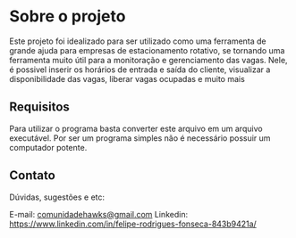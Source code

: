 
# **Sobre o projeto**


<div align="left">
  Este projeto foi idealizado para ser utilizado como uma ferramenta de grande ajuda para empresas de estacionamento rotativo, se tornando uma ferramenta muito útil
  para a monitoração e gerenciamento das vagas. Nele, é possivel inserir os horários de entrada e saída do cliente, visualizar a disponibilidade das vagas, liberar      vagas ocupadas e muito mais
</div>


## Requisitos


<div align="left">
  Para utilizar o programa basta converter este arquivo em um arquivo executável. Por ser um programa simples não é necessário possuir um computador potente.
</div>

## Contato

Dúvidas, sugestões e etc:

E-mail: comunidadehawks@gmail.com
Linkedin: https://www.linkedin.com/in/felipe-rodrigues-fonseca-843b9421a/
